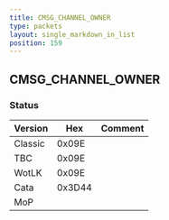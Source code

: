 ```yaml
---
title: CMSG_CHANNEL_OWNER
type: packets
layout: single_markdown_in_list
position: 159
---
```


## CMSG_CHANNEL_OWNER

### Status

Version    | Hex        | Comment
---------- | ---------- | ---------- 
Classic    | 0x09E      |
TBC        | 0x09E      |
WotLK      | 0x09E      |
Cata       | 0x3D44     |
MoP        |            |